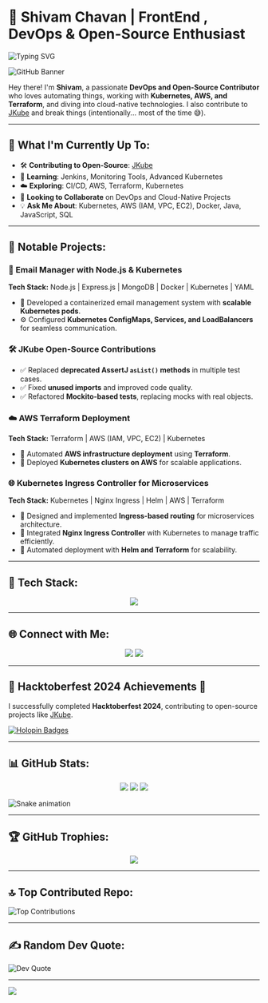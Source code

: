 
# 🚀 Shivam Chavan | FrontEnd , DevOps & Open-Source Enthusiast

![Typing SVG](https://readme-typing-svg.herokuapp.com?font=MonoSpace&duration=2000&pause=500&color=00FFBF&center=true&width=1035&lines=DevOps+Engineer;Open-Source+Contributor;JAVA+%7C+HTML+%7C+CSS+%7C+JAVASCRIPT+%7C+REACT+%7C+REDUX+%7C+Kubernetes+%7C+AWS+%7C+Terraform)


![GitHub Banner](https://github.com/ShivamChavan01/ShivamChavan01/blob/main/banner.gif)

Hey there! I'm **Shivam**, a passionate **DevOps and Open-Source Contributor** who loves automating things, working with **Kubernetes, AWS, and Terraform**, and diving into cloud-native technologies. I also contribute to [JKube](https://github.com/eclipse-jkube/jkube) and break things (intentionally... most of the time 😅).

---

## 🔭 What I'm Currently Up To:
- 🛠 **Contributing to Open-Source**: [JKube](https://github.com/eclipse-jkube/jkube)
- 🌱 **Learning**: Jenkins, Monitoring Tools, Advanced Kubernetes
- ☁️ **Exploring**: CI/CD, AWS, Terraform, Kubernetes
- 👯 **Looking to Collaborate** on DevOps and Cloud-Native Projects
- 💡 **Ask Me About**: Kubernetes, AWS (IAM, VPC, EC2), Docker, Java, JavaScript, SQL

---

## 📂 Notable Projects:

### **📧 Email Manager with Node.js & Kubernetes** 
**Tech Stack:** Node.js | Express.js | MongoDB | Docker | Kubernetes | YAML  
- 🚀 Developed a containerized email management system with **scalable Kubernetes pods**.
- ⚙️ Configured **Kubernetes ConfigMaps, Services, and LoadBalancers** for seamless communication.

### **🛠 JKube Open-Source Contributions**
- ✅ Replaced **deprecated AssertJ `asList()` methods** in multiple test cases.
- ✅ Fixed **unused imports** and improved code quality.
- ✅ Refactored **Mockito-based tests**, replacing mocks with real objects.

### **☁️ AWS Terraform Deployment**
**Tech Stack:** Terraform | AWS (IAM, VPC, EC2) | Kubernetes  
- 📌 Automated **AWS infrastructure deployment** using **Terraform**.
- 🔧 Deployed **Kubernetes clusters on AWS** for scalable applications.

### **🌐 Kubernetes Ingress Controller for Microservices**
**Tech Stack:** Kubernetes | Nginx Ingress | Helm | AWS | Terraform  
- 🚀 Designed and implemented **Ingress-based routing** for microservices architecture.
- 🔄 Integrated **Nginx Ingress Controller** with Kubernetes to manage traffic efficiently.
- 🔧 Automated deployment with **Helm and Terraform** for scalability.

---

## 📡 Tech Stack:
<p align="center">
<img src="https://skillicons.dev/icons?i=java,html,css,js,react,git,docker,kubernetes,aws,terraform,prometheus,grafana,jenkins,linux" />
</p>

---

## 🌐 Connect with Me:
<p align="center">
<a href="https://instagram.com/shivam.wtf"><img src="https://img.shields.io/badge/Instagram-%23E4405F.svg?logo=Instagram&logoColor=white"/></a>
<a href="https://linkedin.com/in/shivamchavan01"><img src="https://img.shields.io/badge/LinkedIn-%230077B5.svg?logo=linkedin&logoColor=white"/></a>
</p>

---

## 🎉 Hacktoberfest 2024 Achievements 🎉
I successfully completed **Hacktoberfest 2024**, contributing to open-source projects like [JKube](https://github.com/eclipse/jkube).  

[![Holopin Badges](https://holopin.me/shivamchavan01)](https://holopin.io/@shivamchavan01)  

---

## 📊 GitHub Stats:
<p align="center">
<img src="https://github-readme-stats.vercel.app/api?username=ShivamChavan01&theme=tokyonight&hide_border=false&include_all_commits=false&count_private=false" />
<img src="https://github-readme-streak-stats.herokuapp.com/?user=ShivamChavan01&theme=tokyonight&hide_border=false" />
<img src="https://github-readme-stats.vercel.app/api/top-langs/?username=ShivamChavan01&theme=tokyonight&hide_border=false&include_all_commits=false&count_private=false&layout=compact" />
</p>

![Snake animation](https://github.com/ShivamChavan01/ShivamChavan01/blob/output/github-contribution-grid-snake.svg)

---

## 🏆 GitHub Trophies:
<p align="center">
<img src="https://github-profile-trophy.vercel.app/?username=ShivamChavan01&theme=tokyonight&no-frame=true&no-bg=false&margin-w=4" />
</p>

---

## 🔝 Top Contributed Repo:
![Top Contributions](https://github-contributor-stats.vercel.app/api?username=ShivamChavan01&limit=5&theme=tokyonight&combine_all_yearly_contributions=true)  

---

## ✍️ Random Dev Quote:
![Dev Quote](https://quotes-github-readme.vercel.app/api?type=horizontal&theme=tokyonight)  

---

[![](https://visitcount.itsvg.in/api?id=ShivamChavan01&icon=6&color=12)](https://visitcount.itsvg.in)  
```

